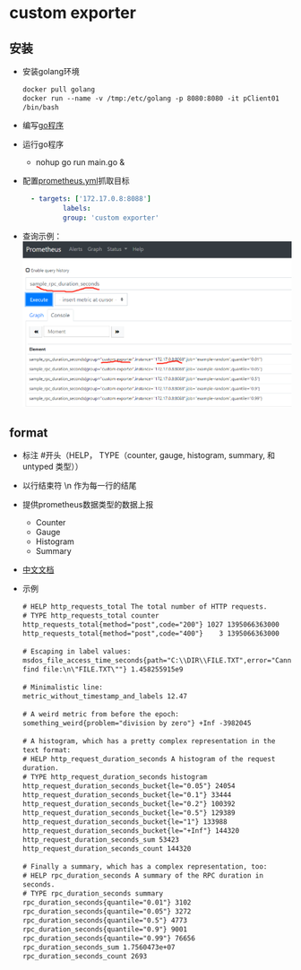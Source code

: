# custom exporter  

## 安装

- 安装golang环境

  ```docker
  docker pull golang
  docker run --name -v /tmp:/etc/golang -p 8080:8080 -it pClient01 /bin/bash
  ```

- 编写[go程序](./main.go)
- 运行go程序
  - nohup go run main.go &
- 配置[prometheus.yml](../../prometheus/prometheus.yml)抓取目标

  ```yml
    - targets: ['172.17.0.8:8088']
            labels:
            group: 'custom exporter'
  ```
- 查询示例：
![prometheus输出结果](./image/prom_ql_custom_exporter.png)


## format

- 标注 #开头（HELP， TYPE（counter, gauge, histogram, summary, 和 untyped 类型））
- 以行结束符 \n 作为每一行的结尾
- 提供prometheus数据类型的数据上报
  - Counter
  - Gauge
  - Histogram
  - Summary
- [中文文档](https://songjiayang.gitbooks.io/prometheus/content/exporter/text.html)
- 示例

  ``` ymal
  # HELP http_requests_total The total number of HTTP requests.
  # TYPE http_requests_total counter
  http_requests_total{method="post",code="200"} 1027 1395066363000
  http_requests_total{method="post",code="400"}    3 1395066363000

  # Escaping in label values:
  msdos_file_access_time_seconds{path="C:\\DIR\\FILE.TXT",error="Cannot find file:\n\"FILE.TXT\""} 1.458255915e9

  # Minimalistic line:
  metric_without_timestamp_and_labels 12.47

  # A weird metric from before the epoch:
  something_weird{problem="division by zero"} +Inf -3982045

  # A histogram, which has a pretty complex representation in the text format:
  # HELP http_request_duration_seconds A histogram of the request duration.
  # TYPE http_request_duration_seconds histogram
  http_request_duration_seconds_bucket{le="0.05"} 24054
  http_request_duration_seconds_bucket{le="0.1"} 33444
  http_request_duration_seconds_bucket{le="0.2"} 100392
  http_request_duration_seconds_bucket{le="0.5"} 129389
  http_request_duration_seconds_bucket{le="1"} 133988
  http_request_duration_seconds_bucket{le="+Inf"} 144320
  http_request_duration_seconds_sum 53423
  http_request_duration_seconds_count 144320

  # Finally a summary, which has a complex representation, too:
  # HELP rpc_duration_seconds A summary of the RPC duration in seconds.
  # TYPE rpc_duration_seconds summary
  rpc_duration_seconds{quantile="0.01"} 3102
  rpc_duration_seconds{quantile="0.05"} 3272
  rpc_duration_seconds{quantile="0.5"} 4773
  rpc_duration_seconds{quantile="0.9"} 9001
  rpc_duration_seconds{quantile="0.99"} 76656
  rpc_duration_seconds_sum 1.7560473e+07
  rpc_duration_seconds_count 2693
  ```
